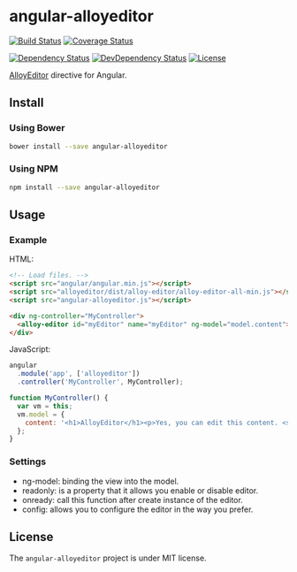 # angular-alloyeditor

[![Build Status](https://travis-ci.org/thiagogarbazza/angular-alloyeditor.svg?branch=master)](https://travis-ci.org/thiagogarbazza/angular-alloyeditor)
[![Coverage Status](https://coveralls.io/repos/github/thiagogarbazza/angular-alloyeditor/badge.svg?branch=master)](https://coveralls.io/github/thiagogarbazza/angular-alloyeditor?branch=master)

[![Dependency Status](https://david-dm.org/thiagogarbazza/angular-alloyeditor.svg?theme=shields.io)](https://david-dm.org/thiagogarbazza/angular-alloyeditor)
[![DevDependency Status](https://david-dm.org/thiagogarbazza/angular-alloyeditor/dev-status.svg?theme=shields.io)](https://david-dm.org/thiagogarbazza/angular-alloyeditor#info=devDependencies)
[![License](http://img.shields.io/:license-mit-blue.svg)](https://github.com/thiagogarbazza/angular-alloyeditor/)

[AlloyEditor] directive for Angular.

## Install

### Using Bower

```sh
bower install --save angular-alloyeditor
```

### Using NPM

```sh
npm install --save angular-alloyeditor
```

## Usage

### Example

HTML:
```html
<!-- Load files. -->
<script src="angular/angular.min.js"></script>
<script src="alloyeditor/dist/alloy-editor/alloy-editor-all-min.js"></script>
<script src="angular-alloyeditor.js"></script>

<div ng-controller="MyController">
  <alloy-editor id="myEditor" name="myEditor" ng-model="model.content"></alloy-editor>
</div>
```

JavaScript:
```js
angular
  .module('app', ['alloyeditor'])
  .controller('MyController', MyController);

function MyController() {
  var vm = this;
  vm.model = {
    content: '<h1>AlloyEditor</h1><p>Yes, you can edit this content. <strong>Right here and right now</strong>.</p>'
  };
}
```

### Settings
* ng-model: binding the view into the model.
* readonly: is a property that it allows you enable or disable editor.
* onready: call this function after create instance of the editor.
* config: allows you to configure the editor in the way you prefer.


## License

The `angular-alloyeditor` project is under MIT license.


[AlloyEditor]: https://alloyeditor.com/ "AlloyEditor a modern WYSIWYG editor built on top of CKEDITOR, designed to create modern and gorgeous web content"
[AlloyEditor Configuration]: http://alloyeditor.com/guides/editor_configuration/ "AlloyEditor allows you to configure the editor in the way you prefer"
